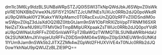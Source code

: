 dm1lc3M6Ly9ldzBLSUNBaWRpSTZJQ0l5SWl3TkNpQWdJbkJ6SWpvZ0lsWkpVRE10NXBlbDVweXNJSFl5Y21GNTZJcUM1NEs1UXlJc0RRb2dJQ0poWkdRaU9pQWlkakl0Y21KakxYWXpMamc0T0RacExuUnZjQ0lzRFFvZ0lDSndiM0owSWpvZ0lqZ3dJaXdOQ2lBZ0ltbGtJam9nSW1ObFltRXlZbVppTFRNM1l6SXRNelZsTXkwNU9XUTFMV0k0TmpBMlpURXpaakZsTWlJc0RRb2dJQ0poYVdRaU9pQWlNaUlzRFFvZ0lDSnVaWFFpT2lBaWQzTWlMQTBLSUNBaWRIbHdaU0k2SUNKMmJXVnpjeUlzRFFvZ0lDSm9iM04wSWpvZ0lpSXNEUW9nSUNKd1lYUm9Jam9nSWk5b2JITXZZMk4wZGpWd2FHUXViVE4xT0NJc0RRb2dJQ0owYkhNaU9pQWlJZzBLZlE9PQ==
